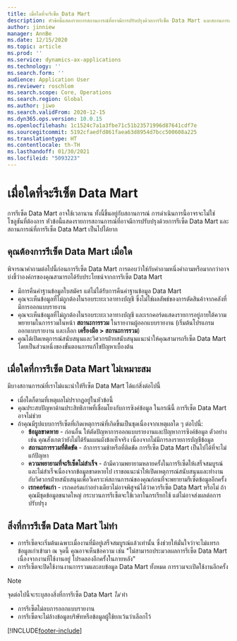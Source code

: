 ```yaml
---
title: เมื่อใดที่จะรีเซ็ต Data Mart
description: หัวข้อนี้แสดงรายการสถานการณ์ที่อาจมีการปรับปรุงด้วยการรีเซ็ต Data Mart และสถานการณ์ที่การรีเซ็ต Data Mart เป็นไปได้ยาก
author: jinniew
manager: AnnBe
ms.date: 12/15/2020
ms.topic: article
ms.prod: ''
ms.service: dynamics-ax-applications
ms.technology: ''
ms.search.form: ''
audience: Application User
ms.reviewer: roschlom
ms.search.scope: Core, Operations
ms.search.region: Global
ms.author: jiwo
ms.search.validFrom: 2020-12-15
ms.dyn365.ops.version: 10.0.15
ms.openlocfilehash: 1c1524c7a1a3fbe71c51b23571996d87641cdf7e
ms.sourcegitcommit: 5192cfaedfd861faea63d8954d7bcc500608a225
ms.translationtype: HT
ms.contentlocale: th-TH
ms.lasthandoff: 01/30/2021
ms.locfileid: "5093223"
---
```

# <a name="when-to-reset-a-data-mart"></a>เมื่อใดที่จะรีเซ็ต Data Mart

การรีเซ็ต Data Mart อาจใช้เวลานาน ทั้งนี้ขึ้นอยู่กับสถานการณ์ การดำเนินการนี้อาจรจะไม่ใช่โซลูชันที่ต้องการ หัวข้อนี้แสดงรายการสถานการณ์ที่อาจมีการปรับปรุงด้วยการรีเซ็ต Data Mart และสถานการณ์ที่การรีเซ็ต Data Mart เป็นไปได้ยาก  

## <a name="when-do-you-need-to-do-a-data-mart-reset"></a>คุณต้องการรีเซ็ต Data Mart เมื่อใด
พิจารณาคำถามต่อไปนี้ก่อนการรีเซ็ต Data Mart การตอบว่าใช่กับคําถามหนึ่งคําถามหรือมากกว่าอาจบ่งชี้ว่าองค์กรของคุณสามารถได้รับประโยชน์จากการรีเซ็ต Data Mart

- มีการคืนค่าฐานข้อมูลใบสมัคร แต่ไม่ได้รับการคืนค่าฐานข้อมูล Data Mart
- คุณจะเห็นข้อมูลที่ไม่ถูกต้องในรอบระยะเวลาทางบัญชี ซึ่งไม่ใช่ผลลัพธ์ของการตัดสินค้าจากคลังที่มีการออกแบบรายงาน
- คุณจะเห็นข้อมูลที่ไม่ถูกต้องในรอบระยะเวลาทางบัญชี และเรกคอร์ดแสดงรายการอยู่ภายใต้ความพยายามในการรวมในหน้า **สถานะการรวม** ในรายงานผู้ออกแบบรายงาน (เริ่มต้นโปรแกรมออกแบบรายงาน และเลือก **เครื่องมือ > สถานะการรวม**)
- คุณได้เปิดเหตุการณ์สนับสนุนและวิศวกรฝ่ายสนับสนุนแนะนำให้คุณสามารถรีเซ็ต Data Mart โดยเป็นส่วนหนึ่งของขั้นตอนการแก้ไขปัญหาเบื้องต้น
 
## <a name="when-its-not-appropriate-to-reset-a-data-mart"></a>เมื่อใดที่การรีเซ็ต Data Mart ไม่เหมาะสม
มีบางสถานการณ์ที่เราไม่แนะนำให้รีเซ็ต Data Mart ได้แก่สิ่งต่อไปนี้ 

- เมื่อใดก็ตามที่เหตุผลไม่ปรากฏอยู่ในหัวข้อนี้
- คุณประสบปัญหาด้านประสิทธิภาพที่เชื่อมโยงกับการซิงค์ข้อมูล ในกรณีนี้ การรีเซ็ต Data Mart อาจไม่ช่วย
- ถ้าคุณมีรูปแบบการรีเซ็ตที่เกิดเหตุการณ์ที่เกิดขึ้นเป็นชุดเนื่องจากเหตุผลใด ๆ ต่อไปนี้: 
  - **ข้อมูลขาดหาย** - ก่อนอื่น ให้ตัดปัญหาการออกแบบรายงานและปัญหาการซิงค์ข้อมูล ตัวอย่างเช่น คุณสังเกตว่ายังไม่ได้รันแผนผังข้อเท็จจริง เนื่องจากไม่มีการลงรายการบัญชีข้อมูล
  - **สถานะการรวมที่ติดขัด** - ถ้าการรวมช้าหรือที่ติดขัด การรีเซ็ต Data Mart เป็นไปได้ที่จะไม่แก้ปัญหา
  - **ความพยายามที่จะรีเซ็ตไม่สำเร็จ** - ถ้ามีความพยายามหลายครั้งในการรีเซ็ตให้เสร็จสมบูรณ์ และไม่สำเร็จเนื่องจากข้อมูลขาดหายไป เราขอแนะนำให้เปิดเหตุการณ์สนับสนุนและทำงานกับวิศวกรฝ่ายสนับสนุนเพื่อวิเคราะห์สถานการณ์ของคุณก่อนที่จะพยายามรีเซ็ตข้อมูลอีกครั้ง
  - **เรกคอร์ดเก่า** - เรกคอร์ดเก่าอย่างเดียวไม่อาจพิสูจน์ได้ว่าควรรีเซ็ต Data Mart หรือไม่ ถ้าคุณมีชุดข้อมูลขนาดใหญ่ กระบวนการรีเซ็ตจะใช้เวลาในกรเรียกใช้ แต่ไม่อาจส่งผลต่อการปรับปรุง
 
## <a name="what-a-data-mart-reset-does-not-do"></a>สิ่งที่การรีเซ็ต Data Mart ไม่ทำ  
- การรีเซ็ตจะเริ่มต้นเฉพาะเมื่องานที่มีอยู่เสร็จสมบูรณ์แล้วเท่านั้น ซึ่งช่วยให้มั่นใจว่าจะไม่แทรกข้อมูลเก่าเข้ามา ณ จุดนี้ คุณอาจเห็นข้อความ เช่น "ไม่สามารถประมวลผลการรีเซ็ต Data Mart เนื่องจากงานที่ใช้งานอยู่ โปรดลองอีกครั้งในภายหลัง"
- การรีเซ็ตจะปิดใช้งานงานการรวมและลบข้อมูล Data Mart ทั้งหมด การรวมจะเปิดใช้งานอีกครั้ง

> [!NOTE]
> จุดต่อไปนี้จะระบุสองสิ่งที่การรีเซ็ต Data Mart *ไม่* ทำ <br>
> - การรีเซ็ตไม่ลบการออกแบบรายงาน <br>
> - การรีเซ็ตจะไม่ล้างข้อมูลบริษัทหรือข้อมูลผู้ใช้ยกเว้นว่าเลือกไว้


[!INCLUDE[footer-include](../../../includes/footer-banner.md)]
